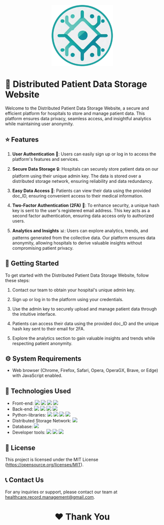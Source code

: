 ﻿<div align="center">
  <img src="public/images/icon.png" alt="Project Logo" width="200">
</div>

# 💾 Distributed Patient Data Storage Website

Welcome to the Distributed Patient Data Storage Website, a secure and efficient platform for hospitals to store and manage patient data. This platform ensures data privacy, seamless access, and insightful analytics while maintaining user anonymity.

## ⭐️ Features

1. **User Authentication** 👤: Users can easily sign up or log in to access the platform's features and services.

2. **Secure Data Storage** 🔒: Hospitals can securely store patient data on our platform using their unique admin key. The data is stored over a distributed storage network, ensuring reliability and data redundancy.

3. **Easy Data Access** 🚀: Patients can view their data using the provided doc_ID, ensuring convenient access to their medical information.

4. **Two-Factor Authentication (2FA)** 🔐: To enhance security, a unique hash key is sent to the user's registered email address. This key acts as a second factor authentication, ensuring data access only to authorized users.

5. **Analytics and Insights** 📊: Users can explore analytics, trends, and patterns generated from the collective data. Our platform ensures data anonymity, allowing hospitals to derive valuable insights without compromising patient privacy.

## 🚀 Getting Started

To get started with the Distributed Patient Data Storage Website, follow these steps:

1. Contact our team to obtain your hospital's unique admin key.

2. Sign up or log in to the platform using your credentials.

3. Use the admin key to securely upload and manage patient data through the intuitive interface.

4. Patients can access their data using the provided doc_ID and the unique hash key sent to their email for 2FA.

5. Explore the analytics section to gain valuable insights and trends while respecting patient anonymity.

## ⚙️ System Requirements

- Web browser (Chrome, Firefox, Safari, Opera, OperaGX, Brave, or Edge) with JavaScript enabled.

## 🔧 Technologies Used

- Front-end: <a href="#"><img src="https://img.shields.io/badge/-HTML-E34F26?style=flat&logo=html5&logoColor=white"></a>
<a href="#"><img src="https://img.shields.io/badge/-CSS-1572B6?style=flat&logo=css3&logoColor=white"></a>
<a href="#"><img src="https://img.shields.io/badge/-JavaScript-F7DF1E?style=flat&logo=javascript&logoColor=black"></a>
<a href="#"><img src="https://img.shields.io/badge/-Bootstrap-7952B3?style=flat&logo=bootstrap&logoColor=white"></a>
- Back-end: <a href="#"><img src="https://img.shields.io/badge/-Python-3776AB?style=flat&logo=python&logoColor=white"></a>
<a href="#"><img src="https://img.shields.io/badge/-JavaScript-F7DF1E?style=flat&logo=javascript&logoColor=black"></a>
<a href="#"><img src="https://img.shields.io/badge/-Node.js-339933?style=flat&logo=node.js&logoColor=white"></a>
<a href="#"><img src="https://img.shields.io/badge/-Express.js-000000?style=flat&logo=express&logoColor=white"></a>
- Python-libraries: <a href="#"><img src="https://img.shields.io/badge/-NumPy-013243?style=flat&logo=numpy&logoColor=white"></a>
<a href="#"><img src="https://img.shields.io/badge/-Pandas-150458?style=flat&logo=pandas&logoColor=white"></a>
<a href="#"><img src="https://img.shields.io/badge/-Matplotlib-FF7400?style=flat&logo=matplotlib&logoColor=white"></a>
<a href="#"><img src="https://img.shields.io/badge/-Seaborn-3776AB?style=flat&logo=python&logoColor=white"></a>
- Distributed Storage Network: <a href="#"><img src="https://img.shields.io/badge/-web3.storage-FFFFFF?style=flat&logo=ipfs&logoColor=black"></a>
- Database: <a href="#"><img src="https://img.shields.io/badge/-MongoDB-47A248?style=flat&logo=mongodb&logoColor=white"></a>
- Developer tools: <a href="#"><img src="https://img.shields.io/badge/-npm-CB3837?style=flat&logo=npm&logoColor=white"></a>
<a href="#"><img src="https://img.shields.io/badge/-pip-3776AB?style=flat&logo=pypi&logoColor=white"></a>
<a href="#"><img src="https://img.shields.io/badge/-Git-F05032?style=flat&logo=git&logoColor=white"></a>

## 📜 License

This project is licensed under the MIT License (https://opensource.org/licenses/MIT).

## 📞 Contact Us

For any inquiries or support, please contact our team at healthcare.record.management@gmail.com.

<h1 align="center"> ❤️ Thank You </h1>
